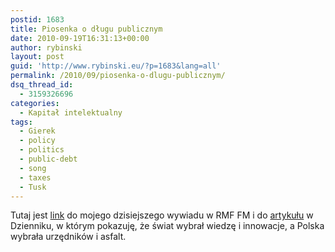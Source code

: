 ```yaml
---
postid: 1683
title: Piosenka o długu publicznym
date: 2010-09-19T16:31:13+00:00
author: rybinski
layout: post
guid: 'http://www.rybinski.eu/?p=1683&lang=all'
permalink: /2010/09/piosenka-o-dlugu-publicznym/
dsq_thread_id:
  - 3159326696
categories:
  - Kapitał intelektualny
tags:
  - Gierek
  - policy
  - politics
  - public-debt
  - song
  - taxes
  - Tusk
---
```

Tutaj jest [link](http://biznes.interia.pl/wiadomosci-dnia/news/rybinski-tusk-robi-dlugi-jak-gierek,1533850,4199) do mojego dzisiejszego wywiadu w RMF FM i do [artykułu](http://forsal.pl/artykuly/452523,rybinski_asfaltowa_pustynia_innowacji.html) w Dzienniku, w którym pokazuję, że świat wybrał wiedzę i innowacje, a Polska wybrała urzędników i asfalt.
